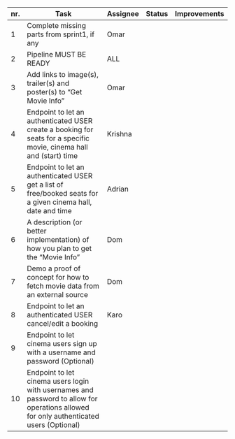 |  nr. | Task  |  Assignee | Status  | Improvements  |
|---|---|---|---|---|
|1|Complete missing parts from sprint1, if any|Omar|   |   |
|2|Pipeline MUST BE READY|ALL|   |   |
|3|Add links to image(s), trailer(s) and poster(s) to “Get Movie Info”|Omar|   |   |
|4|Endpoint to let an authenticated USER create a booking for seats for a specific movie, cinema hall and (start) time|Krishna|   |   |
|5|Endpoint to let an authenticated USER get a list of free/booked seats for a given cinema hall, date and time|Adrian|   |   |
|6|A description (or better implementation) of how you plan to get the “Movie Info”|Dom|   |   |
|7|Demo a proof of concept for how to fetch movie data from an external source|Dom|   |   |
|8|Endpoint to let an authenticated USER cancel/edit a booking|Karo|   |   |
|9|Endpoint to let cinema users sign up with a username and password (Optional)|   |   |   |
|10|Endpoint to let cinema users login with usernames and password to allow for operations allowed for only authenticated users (Optional)|   |   |   |







